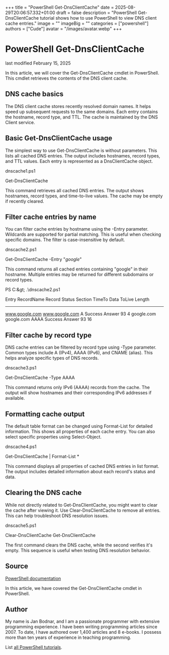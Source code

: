 +++
title = "PowerShell Get-DnsClientCache"
date = 2025-08-29T20:06:57.332+01:00
draft = false
description = "PowerShell Get-DnsClientCache tutorial shows how to use PowerShell to view DNS client cache entries."
image = ""
imageBig = ""
categories = ["powershell"]
authors = ["Cude"]
avatar = "/images/avatar.webp"
+++

# PowerShell Get-DnsClientCache

last modified February 15, 2025

In this article, we will cover the Get-DnsClientCache cmdlet in
PowerShell. This cmdlet retrieves the contents of the DNS client cache.

## DNS cache basics

The DNS client cache stores recently resolved domain names. It helps speed up
subsequent requests to the same domains. Each entry contains the hostname,
record type, and TTL. The cache is maintained by the DNS Client service.

## Basic Get-DnsClientCache usage

The simplest way to use Get-DnsClientCache is without parameters.
This lists all cached DNS entries. The output includes hostnames, record types,
and TTL values. Each entry is represented as a DnsClientCache object.

dnscache1.ps1
  

Get-DnsClientCache

This command retrieves all cached DNS entries. The output shows hostnames,
record types, and time-to-live values. The cache may be empty if recently cleared.

## Filter cache entries by name

You can filter cache entries by hostname using the -Entry parameter. Wildcards
are supported for partial matching. This is useful when checking specific domains.
The filter is case-insensitive by default.

dnscache2.ps1
  

Get-DnsClientCache -Entry "*google*"

This command returns all cached entries containing "google" in their hostname.
Multiple entries may be returned for different subdomains or record types.

PS C:\&gt; .\dnscache2.ps1

Entry                        RecordName                Record Status     Section TimeTo Data
                                                                       ToLive  Length
-----                        ----------                ------ ------     ------- ------ ----
www.google.com               www.google.com            A      Success   Answer  93     4
google.com                   google.com                AAAA   Success   Answer  93     16

## Filter cache by record type

DNS cache entries can be filtered by record type using -Type parameter. Common
types include A (IPv4), AAAA (IPv6), and CNAME (alias). This helps analyze
specific types of DNS records.

dnscache3.ps1
  

Get-DnsClientCache -Type AAAA

This command returns only IPv6 (AAAA) records from the cache. The output will
show hostnames and their corresponding IPv6 addresses if available.

## Formatting cache output

The default table format can be changed using Format-List for
detailed information. This shows all properties of each cache entry. You can
also select specific properties using Select-Object.

dnscache4.ps1
  

Get-DnsClientCache | Format-List *

This command displays all properties of cached DNS entries in list format.
The output includes detailed information about each record's status and data.

## Clearing the DNS cache

While not directly related to Get-DnsClientCache, you might want
to clear the cache after viewing it. Use Clear-DnsClientCache to
remove all entries. This can help troubleshoot DNS resolution issues.

dnscache5.ps1
  

Clear-DnsClientCache
Get-DnsClientCache

The first command clears the DNS cache, while the second verifies it's empty.
This sequence is useful when testing DNS resolution behavior.

## Source

[PowerShell documentation](https://docs.microsoft.com/en-us/powershell/)

In this article, we have covered the Get-DnsClientCache cmdlet in PowerShell.

## Author

My name is Jan Bodnar, and I am a passionate programmer with extensive
programming experience. I have been writing programming articles since 2007.
To date, I have authored over 1,400 articles and 8 e-books. I possess more
than ten years of experience in teaching programming.

List [all PowerShell tutorials](/powershell/).